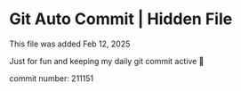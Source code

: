 # Git Auto Commit | Hidden File

This file was added Feb 12, 2025

Just for fun and keeping my daily git commit active 🤪

commit number: 211151
